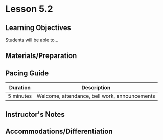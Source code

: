 # Lesson 5.2

## Learning Objectives

Students will be able to...



## Materials/Preparation



## Pacing Guide

| Duration | Description |
| -- | -- |
| 5 minutes | Welcome, attendance, bell work, announcements |


## Instructor's Notes



## Accommodations/Differentiation
